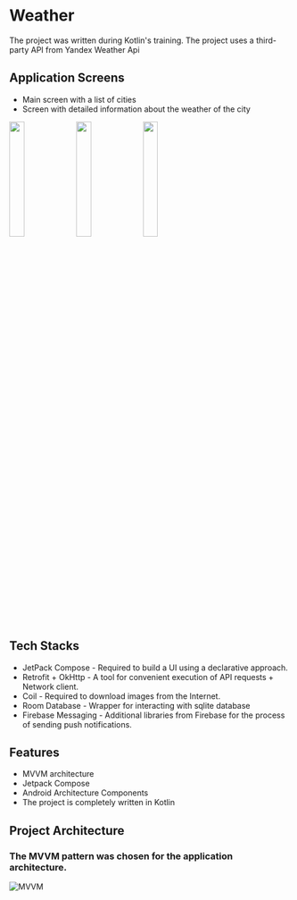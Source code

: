 # Weather
The project was written during Kotlin's training. The project uses a third-party API from Yandex Weather Api

## Application Screens
* Main screen with a list of cities
* Screen with detailed information about the weather of the city

<img src="https://user-images.githubusercontent.com/89124134/213876690-8cb45a14-081d-4fdc-a685-1c1536a92e33.png" width="23%"> <img src="https://user-images.githubusercontent.com/89124134/213876692-c4a74259-3072-476a-830b-f7cd3ba30b33.png" width="23%"> <img src="https://user-images.githubusercontent.com/89124134/213876694-3a4e79dd-eaa5-4ba0-86a6-7214c36ef2ce.png" width="23%"> 
## Tech Stacks
* JetPack Compose - Required to build a UI using a declarative approach.
* Retrofit + OkHttp - A tool for convenient execution of API requests + Network client.
* Coil - Required to download images from the Internet.
* Room Database - Wrapper for interacting with sqlite database
* Firebase Messaging -  Additional libraries from Firebase for the process of sending push notifications.

## Features
* MVVM architecture
* Jetpack Compose
* Android Architecture Components
* The project is completely written in Kotlin

## Project Architecture
### The MVVM pattern was chosen for the application architecture.
![MVVM](https://user-images.githubusercontent.com/89124134/213107437-dfb8ed2b-481e-4eb3-8da0-336d061593a6.png)
